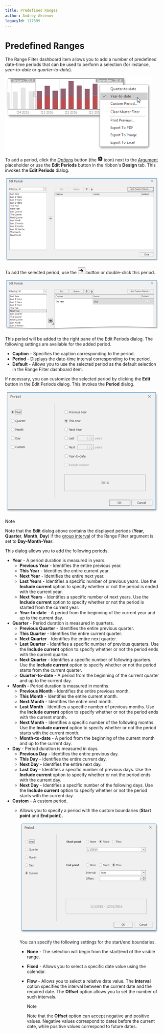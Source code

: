 ```yaml
---
title: Predefined Ranges
author: Andrey Aksenov
legacyId: 117399
---
```

# Predefined Ranges
The Range Filter dashboard item allows you to add a number of predefined date-time periods that can be used to perform a selection (for instance, _year-to-date_ or _quarter-to-date_).

![RangeFilter_PredefinedRanges_Viewer](../../../../images/img125408.png)

To add a period, click the _[Options](../../ui-elements/data-items-pane.md)_ button (the ![BoundImageAttributeOptionsButton](../../../../images/img123296.png) icon) next to the [Argument](providing-data.md) placeholder or use the **Edit Periods** button in the ribbon's **Design** tab. This invokes the **Edit Periods** dialog.

![RangeFilter_EditPeriodsDialog](../../../../images/img123455.png)

To add the selected period, use the ![RangeFilter_AddPeriodIcon](../../../../images/img125409.png) button or double-click this period.

![RangeFilter_EditPeriodsDialog_AddPeriod](../../../../images/img123456.png)

This period will be added to the right pane of the Edit Periods dialog. The following settings are available for the added period.
* **Caption** - Specifies the caption corresponding to the period.
* **Period** - Displays the date-time interval corresponding to the period.
* **Default** - Allows you to use the selected period as the default selection in the Range Filter dashboard item.

If necessary, you can customize the selected period by clicking the **Edit** button in the Edit Periods dialog. This invokes the **Period** dialog.

![RangeFilter_PeriodDialog](../../../../images/img123459.png)

> [!NOTE]
> Note that the **Edit** dialog above contains the displayed periods (**Year**, **Quarter**, **Month**, **Day**) if the [group interval](../../data-shaping/grouping.md) of the Range Filter argument is set to **Day-Month-Year**.

This dialog allows you to add the following periods.
* **Year** - A period duration is measured in years.
	* **Previous Year** - Identifies the entire previous year.
	* **This Year** - Identifies the entire current year.
	* **Next Year** - Identifies the entire next year.
	* **Last Years** - Identifies a specific number of previous years. Use the **Include current** option to specify whether or not the period is ended with the current year.
	* **Next Years** - Identifies a specific number of next years. Use the **Include current** option to specify whether or not the period is started from the current year.
	* **Year-to-date** - A period from the beginning of the current year and up to the current day.
* **Quarter** - Period duration is measured in quarters.
	* **Previous Quarter** - Identifies the entire previous quarter.
	* **This Quarter** - Identifies the entire current quarter.
	* **Next Quarter** - Identifies the entire next quarter.
	* **Last Quarter** - Identifies a specific number of previous quarters. Use the **Include current** option to specify whether or not the period ends with the current quarter.
	* **Next Quarter** - Identifies a specific number of following quarters. Use the **Include current** option to specify whether or not the period starts from the current quarter.
	* **Quarter-to-date** - A period from the beginning of the current quarter and up to the current day.
* **Month** - Period duration is measured in months.
	* **Previous Month** - Identifies the entire previous month.
	* **This Month** - Identifies the entire current month.
	* **Next Month** - Identifies the entire next month.
	* **Last Month** - Identifies a specific number of previous months. Use the **Include current** option to specify whether or not the period ends with the current month.
	* **Next Month** - Identifies a specific number of the following months. Use the **Include current** option to specify whether or not the period starts with the current month.
	* **Month-to-date** - A period from the beginning of the current month and up to the current day.
* **Day** - Period duration is measured in days.
	* **Previous Day** - Identifies the entire previous day.
	* **This Day** - Identifies the entire current day.
	* **Next Day** - Identifies the entire next day.
	* **Last Day** - Identifies a specific number of previous days. Use the **Include current** option to specify whether or not the period ends with the current day.
	* **Next Day** - Identifies a specific number of the following days. Use the **Include current** option to specify whether or not the period starts with the current day.
* **Custom** - A custom period.
	* Allows you to specify a period with the custom boundaries (**Start point** and **End point**).
		
		![RangeFilter_PeriodDialog_Custom](../../../../images/img123464.png)
		
		You can specify the following settings for the start/end boundaries.
		* **None** - The selection will begin from the start/end of the visible range.
		* **Fixed** - Allows you to select a specific date value using the calendar.
		* **Flow** - Allows you to select a relative date value. The **Interval** option specifies the interval between the current date and the required date. The **Offset** option allows you to set the number of such intervals.
			
			> [!NOTE]
			> Note that the **Offset** option can accept negative and positive values. Negative values correspond to dates before the current date, while positive values correspond to future dates.